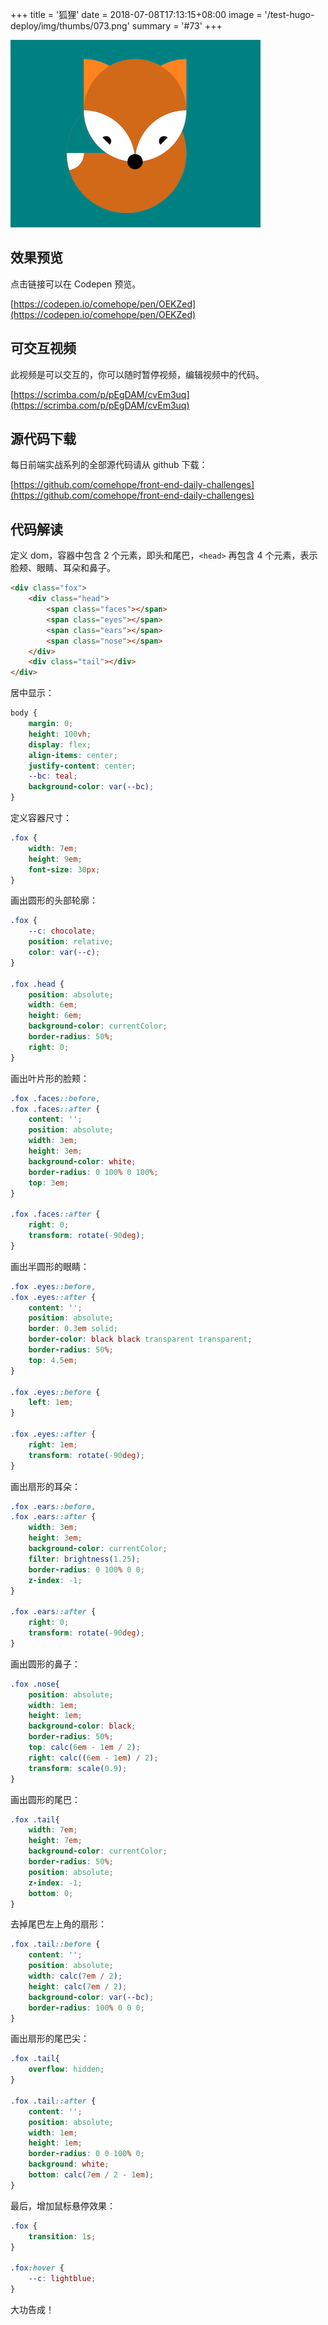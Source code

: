 +++
title = '狐狸'
date = 2018-07-08T17:13:15+08:00
image = '/test-hugo-deploy/img/thumbs/073.png'
summary = '#73'
+++

![](./work.png)

## 效果预览

点击链接可以在 Codepen 预览。

[https://codepen.io/comehope/pen/OEKZed](https://codepen.io/comehope/pen/OEKZed)

## 可交互视频

此视频是可以交互的，你可以随时暂停视频，编辑视频中的代码。

[https://scrimba.com/p/pEgDAM/cvEm3uq](https://scrimba.com/p/pEgDAM/cvEm3uq)

## 源代码下载

每日前端实战系列的全部源代码请从 github 下载：

[https://github.com/comehope/front-end-daily-challenges](https://github.com/comehope/front-end-daily-challenges)

## 代码解读

定义 dom，容器中包含 2 个元素，即头和尾巴，`<head>` 再包含 4 个元素，表示脸颊、眼睛、耳朵和鼻子。
```html
<div class="fox">
    <div class="head">
        <span class="faces"></span>
        <span class="eyes"></span>
        <span class="ears"></span>
        <span class="nose"></span>
    </div>
    <div class="tail"></div>
</div>
```

居中显示：
```css
body {
	margin: 0;
	height: 100vh;
	display: flex;
	align-items: center;
	justify-content: center;
    --bc: teal;
    background-color: var(--bc);
}
```

定义容器尺寸：
```css
.fox {
	width: 7em;
    height: 9em;
    font-size: 30px;
}
```

画出圆形的头部轮廓：
```css
.fox {
    --c: chocolate;
    position: relative;
    color: var(--c);
}

.fox .head {
    position: absolute;
	width: 6em;
	height: 6em;
	background-color: currentColor;
	border-radius: 50%;
    right: 0;
}
```

画出叶片形的脸颊：
```css
.fox .faces::before,
.fox .faces::after {
    content: '';
    position: absolute;
    width: 3em;
    height: 3em;
    background-color: white;
    border-radius: 0 100% 0 100%;
    top: 3em;
}

.fox .faces::after {
    right: 0;
    transform: rotate(-90deg);
}
```

画出半圆形的眼睛：
```css
.fox .eyes::before,
.fox .eyes::after {
    content: '';
    position: absolute;
    border: 0.3em solid;
    border-color: black black transparent transparent;
    border-radius: 50%;
	top: 4.5em;
}

.fox .eyes::before {
	left: 1em;
}

.fox .eyes::after {
	right: 1em;
	transform: rotate(-90deg);
}
```

画出扇形的耳朵：
```css
.fox .ears::before,
.fox .ears::after {
    width: 3em;
    height: 3em;
    background-color: currentColor;
    filter: brightness(1.25);
    border-radius: 0 100% 0 0;
    z-index: -1;
}

.fox .ears::after {
	right: 0;
    transform: rotate(-90deg);
}
```

画出圆形的鼻子：
```css
.fox .nose{
    position: absolute;
    width: 1em;
    height: 1em;
    background-color: black;
    border-radius: 50%;
    top: calc(6em - 1em / 2);
    right: calc((6em - 1em) / 2);
    transform: scale(0.9);
}
```

画出圆形的尾巴：
```css
.fox .tail{
	width: 7em;
	height: 7em;
	background-color: currentColor;
    border-radius: 50%;
	position: absolute;
	z-index: -1;
    bottom: 0;
}
```

去掉尾巴左上角的扇形：
```css
.fox .tail::before {
    content: '';
    position: absolute;
    width: calc(7em / 2);
    height: calc(7em / 2);
    background-color: var(--bc);
    border-radius: 100% 0 0 0;
}
```

画出扇形的尾巴尖：
```css
.fox .tail{
    overflow: hidden;
}

.fox .tail::after {
    content: '';
    position: absolute;
    width: 1em;
    height: 1em;
    border-radius: 0 0 100% 0;
    background: white;
    bottom: calc(7em / 2 - 1em);
}
```

最后，增加鼠标悬停效果：
```css
.fox {
    transition: 1s;
}

.fox:hover {
    --c: lightblue;
}
```

大功告成！
